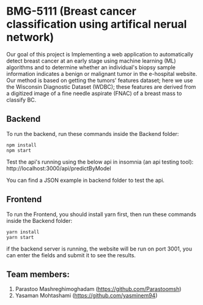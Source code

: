 # BMG-5111 (Breast cancer classification using artifical nerual network)

Our goal of this project is Implementing a web application to automatically detect breast cancer at an early stage using machine learning (ML) algorithms and to determine whether an individual's biopsy sample information indicates a benign or malignant tumor in the e-hospital website. Our method is based on getting the tumors' features dataset; here we use the Wisconsin Diagnostic Dataset (WDBC); these features are derived from a digitized image of a fine needle aspirate (FNAC) of a breast mass to classify BC.

## Backend
To run the backend, run these commands inside the Backend folder:

```
npm install
npm start
```
Test the api's running using the below api in insomnia (an api testing tool):
http://localhost:3000/api/predictByModel

You can find a JSON example in backend folder to test the api.

## Frontend
To run the Frontend, you should install yarn first, then run these commands inside the Backend folder:
```
yarn install
yarn start
```
if the backend server is running, the website will be run on port 3001, you can enter the fields and submit it to see the results.

## Team members:
1. Parastoo Mashreghimoghadam (https://github.com/Parastoomsh)
2. Yasaman Mohtashami (https://github.com/yasminem94)

